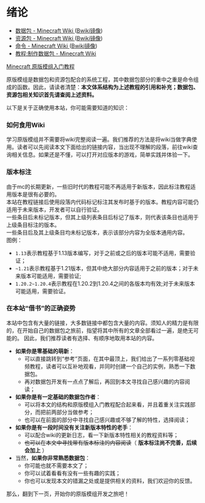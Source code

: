 <script setup>
import { useData } from 'vitepress'
import ColorLine from '/.vitepress/vue/ColorLine.vue'
const { isDark } = useData()
</script>

# 绪论
<ColorLine :height="4"/>

- [数据包 - Minecraft Wiki ](https://zh.minecraft.wiki/w/%E6%95%B0%E6%8D%AE%E5%8C%85)([Bwiki镜像](https://wiki.biligame.com/mc/数据包))  
- [资源包 - Minecraft Wiki ](https://zh.minecraft.wiki/w/%E8%B5%84%E6%BA%90%E5%8C%85)([Bwiki镜像](https://wiki.biligame.com/mc/资源包))  
- [命令 - Minecraft Wiki ](https://zh.minecraft.wiki/w/%E5%91%BD%E4%BB%A4)([Bwiki镜像](https://wiki.biligame.com/mc/命令))
- [教程:制作数据包 - Minecraft Wiki ](https://zh.minecraft.wiki/w/Tutorial:%E5%88%B6%E4%BD%9C%E6%95%B0%E6%8D%AE%E5%8C%85)

[Minecraft 原版模组入门教程 ](https://zhangshenxing.github.io/VanillaModTutorial/) 


原版模组是数据包和资源包配合的系统工程，其中数据包部分的重中之重是命令组成的函数。因此，请读者清楚：**本文体系结构为上述教程的引用和补充；数据包、资源包相关知识首先请查阅上述资料。**  

以下是关于正确使用本站，你可能需要知道的知识：
### 如何食用Wiki
学习原版模组并不需要将wiki完整阅读一遍。我们推荐的方法是将wiki当做字典使用。读者可以先阅读本文下面给出的链接内容，当出现不理解的段落，前往wiki查询相关信息。如果还是不懂，可以打开对应版本的游戏，简单实践并体验一下。
### 版本标注
由于mc的长期更新，一些旧时代的教程可能不再适用于新版本，因此标注教程适用版本是很有必要的。  
本站在教程链接后使用段落内代码标记标注其发布时基于的版本。教程内容可能仍适用于未来版本，开发者可以自行验证。   
一些条目后未标记版本，但其上级列表条目后标记了版本，则代表该条目也适用于上级条目标注的版本。  
一些条目后及其上级条目均未标记版本，表示该部分内容为全版本通用内容。  
图例：
- `1.13`表示教程基于1.13版本编写，对于之前或之后的版本可能不适用，需要验证；
- `~1.21`表示教程基于1.21版本，但其中绝大部分内容适用于之前的版本；对于未来版本可能适用，需要验证;
- `1.20.2~1.20.4`表示教程在1.20.2到1.20.4之间的各版本均有效;对于未来版本可能适用，需要验证。

### 在本站“借书”的正确姿势
本站中包含有大量的链接，大多数链接中都包含大量的内容。须知人的精力是有限的，在开始自己的数据包之旅前，指望将其中所有的文章全部看过一遍，是绝无可能的。
因此，我们推荐读者有选择、有顺序地取用本站的内容。


- **如果你是零基础的萌新**：
  - 可以直接跳转到“参考”页面，在其中最顶上，我们给出了一系列零基础视频教程，读者可以互补地观看，并同时创建一个自己的实例，熟悉一下数据包。
  - 再对数据包开发有一点点了解后，再回到本文寻找自己感兴趣的内容阅读；
- **如果你是有一定基础的数据包作者**：
  - 可以将本文的结构和原版模组入门教程配合起来看，并且着重关注实践部分，而把前两部分当做参考；
  - 也可以在前面的部分中寻找自己感兴趣或不够了解的特性，选择阅读；
- **如果你是有一段时间没有关注新版本特性的老手**：
  - 可以配合wiki的更新日志，看一下新版本特性相关的教程资料等；
  - ~~也可以在本文中寻找带有版本标注的内容阅读~~（ **版本标注尚不完善，后续会加上** ）
- 当然，**如果你非常熟悉数据包**：
  - 你可能也就不需要本文了；
  - 你可以试着看看有没有一些有趣的实践；
  - 你也可以发现本文的错漏之处或是提供相关的资料，我们欢迎你的反馈。

那么，翻到下一页，开始你的原版模组开发之旅吧！

